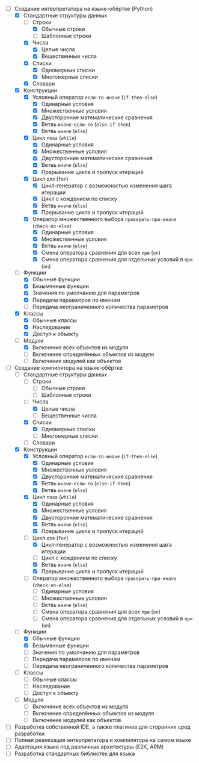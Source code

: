 - [ ] Создание интерпретатора на языке-обёртке (Python)
    - [x] Стандартные структуры данных
        - [ ] Строки
            - [x] Обычные строки
            - [ ] Шаблонные строки
        - [x] Числа
            - [x] Целые числа
            - [x] Вещественные числа
        - [x] Списки
            - [x] Одномерные списки
            - [x] Многомерные списки
        - [x] Словари
    - [x] Конструкции
        - [x] Условный оператор `если-то-иначе` (`if-then-else`)
            - [x] Одинарные условия
            - [x] Множественные условия
            - [x] Двусторонние математические сравнения
            - [x] Ветвь `иначе-если-то` (`else-if-then`)
            - [x] Ветвь `иначе` (`else`)
        - [x] Цикл `пока` (`while`)
            - [x] Одинарные условия
            - [x] Множественные условия
            - [x] Двусторонние математические сравнения
            - [x] Ветвь `иначе` (`else`)
            - [x] Прерывание цикла и пропуск итераций
        - [x] Цикл `для` (`for`)
            - [x] Цикл-генератор с возможностью изменения шага итерации
            - [x] Цикл с хождением по списку
            - [x] Ветвь `иначе` (`else`)
            - [x] Прерывание цикла и пропуск итераций
        - [x] Оператор множественного выбора `проверить-при-иначе` (`check-on-else`)
            - [x] Одинарные условия
            - [x] Множественные условия
            - [x] Ветвь `иначе` (`else`)
            - [x] Смена оператора сравнения для всех `при` (`on`)
            - [x] Смена оператора сравнения для отдельных условий в `при` (`on`)
    - [ ] Функции
        - [x] Обычные функции
        - [x] Безымянные функции
        - [x] Значения по умолчанию для параметров
        - [x] Передача параметров по именам
        - [ ] Передача неограниченного количества параметров
    - [x] Классы
        - [x] Обычные классы
        - [x] Наследование
        - [x] Доступ к объекту
    - [ ] Модули
        - [x] Включение всех объектов из модуля
        - [ ] Включение определённых объектов из модуля
        - [ ] Включение модулей как объектов
- [ ] Создание компилятора на языке-обёртке
    - [ ] Стандартные структуры данных
        - [ ] Строки
            - [ ] Обычные строки
            - [ ] Шаблонные строки
        - [ ] Числа
            - [x] Целые числа
            - [ ] Вещественные числа
        - [x] Списки
            - [x] Одномерные списки
            - [ ] Многомерные списки
        - [ ] Словари
    - [x] Конструкции
        - [x] Условный оператор `если-то-иначе` (`if-then-else`)
            - [x] Одинарные условия
            - [x] Множественные условия
            - [x] Двусторонние математические сравнения
            - [x] Ветвь `иначе-если-то` (`else-if-then`)
            - [x] Ветвь `иначе` (`else`)
        - [x] Цикл `пока` (`while`)
            - [x] Одинарные условия
            - [x] Множественные условия
            - [x] Двусторонние математические сравнения
            - [x] Ветвь `иначе` (`else`)
            - [x] Прерывание цикла и пропуск итераций
        - [ ] Цикл `для` (`for`)
            - [x] Цикл-генератор с возможностью изменения шага итерации
            - [ ] Цикл с хождением по списку
            - [x] Ветвь `иначе` (`else`)
            - [x] Прерывание цикла и пропуск итераций
        - [ ] Оператор множественного выбора `проверить-при-иначе` (`check-on-else`)
            - [ ] Одинарные условия
            - [ ] Множественные условия
            - [ ] Ветвь `иначе` (`else`)
            - [ ] Смена оператора сравнения для всех `при` (`on`)
            - [ ] Смена оператора сравнения для отдельных условий в `при` (`on`)
    - [ ] Функции
        - [x] Обычные функции
        - [x] Безымянные функции
        - [ ] Значения по умолчанию для параметров
        - [ ] Передача параметров по именам
        - [ ] Передача неограниченного количества параметров
    - [ ] Классы
        - [ ] Обычные классы
        - [ ] Наследование
        - [ ] Доступ к объекту
    - [ ] Модули
        - [ ] Включение всех объектов из модуля
        - [ ] Включение определённых объектов из модуля
        - [ ] Включение модулей как объектов
- [ ] Разработка собственной IDE, а также плагинов для сторонних сред разработки
- [ ] Полная реализация интерпретатора и компилятора на самом языке
- [ ] Адаптация языка под различные архитектуры (E2K, ARM)
- [ ] Разработка стандартных библиотек для языка
